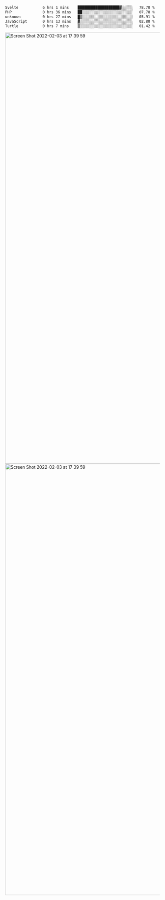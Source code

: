 <!--START_SECTION:waka-->

```txt
Svelte           6 hrs 1 mins    ███████████████████▓░░░░░   78.70 %
PHP              0 hrs 36 mins   ██░░░░░░░░░░░░░░░░░░░░░░░   07.78 %
unknown          0 hrs 27 mins   █▒░░░░░░░░░░░░░░░░░░░░░░░   05.91 %
JavaScript       0 hrs 13 mins   ▓░░░░░░░░░░░░░░░░░░░░░░░░   02.80 %
Turtle           0 hrs 7 mins    ▒░░░░░░░░░░░░░░░░░░░░░░░░   01.42 %
```

<!--END_SECTION:waka-->

<img width="1400" alt="Screen Shot 2022-02-03 at 17 39 59" src="https://user-images.githubusercontent.com/45716542/152387304-f2b60485-53a6-4f4b-a818-5cefb1b0c0ae.png">
<img width="1400" alt="Screen Shot 2022-02-03 at 17 39 59" src="https://user-images.githubusercontent.com/45716542/152387273-ea5cdf21-2a45-44da-8bef-00c1763b1d42.png">
